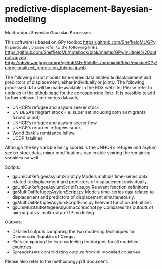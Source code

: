 # predictive-displacement-Bayesian-modelling
Multi-output Bayesian Gaussian Processes

This software is based on GPy toolbox https://github.com/SheffieldML/GPy.
In particular, please refer to the following links:
https://github.com/SheffieldML/notebook/blob/master/GPy/multiple%20outputs.ipynb
https://nbviewer.jupyter.org/github/SheffieldML/notebook/blob/master/GPy/coregionalized_regression_tutorial.ipynb

The following script models time-series data related to displacement and predictors of displacement, either individually or jointly. The following processed data will be made available in the HDX website. Please refer to updates in the github page for the corresponding links. It is possible to add further relevant time-series datasets.
- UNHCR's refugee and asylum seeker stock
- UN DESA's migrant stock (i.e. super set including both all migrants, forced or not)
- UNHCR's refugee and asylum seeker flow
- UNHCR's returned refugees stock
- World Bank's remittance inflow
- UCDP fatalities

Although the key variable being scored is the UNHCR's refugee and asylum seeker stock data, minor modifications can enable scoring the remaining variables as well.

Scripts:
- gpUniOutRefugeeAsylumScript.py
Models multiple time-series data related to displacement and predictors of displacement individually.
- gpUniOutRefugeeAsylumScriptFuns.py
Relevant function definitions
- gpMultiOutRefugeeAsylumScript.py
Models time-series data related to displacement and predictors of displacement simultaneously.
- gpMultiOutRefugeeAsylumScriptFuns.py
Relevant function definitions
- gpUniMultiOutRefugeeAsylumScoreScript.py
Compares the outputs of uni-output vs. multi-output GP modelling

Outputs:
- Detailed outputs comparing the two modelling techniques for Democratic Republic of Congo.
- Plots comparing the two modeeling techniques for all modelled countries.
- Spreadsheets consolidating outputs from all modelled countries.

Please also refer to the methodoogy.pdf document.
